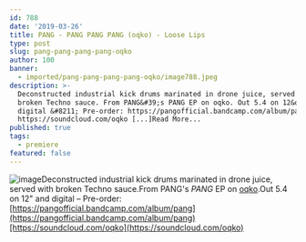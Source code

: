 ```yaml
---
id: 788
date: '2019-03-26'
title: PANG - PANG PANG PANG (oqko) - Loose Lips
type: post
slug: pang-pang-pang-pang-oqko
author: 100
banner:
  - imported/pang-pang-pang-pang-oqko/image788.jpeg
description: >-
  Deconstructed industrial kick drums marinated in drone juice, served with
  broken Techno sauce. From PANG&#39;s PANG EP on oqko. Out 5.4 on 12&quot; and
  digital &#8211; Pre-order: https://pangofficial.bandcamp.com/album/pang
  https://soundcloud.com/oqko [...]Read More...
published: true
tags:
  - premiere
featured: false
---
```

![image](../imported/pang-pang-pang-pang-oqko/image788.jpeg)Deconstructed industrial kick drums marinated in drone juice, served with broken Techno sauce.From PANG's _PANG_ EP on [oqko](https://www.oqko.org/).Out 5.4 on 12" and digital – Pre-order: [https://pangofficial.bandcamp.com/album/pang](https://pangofficial.bandcamp.com/album/pang)[https://soundcloud.com/oqko](https://soundcloud.com/oqko)